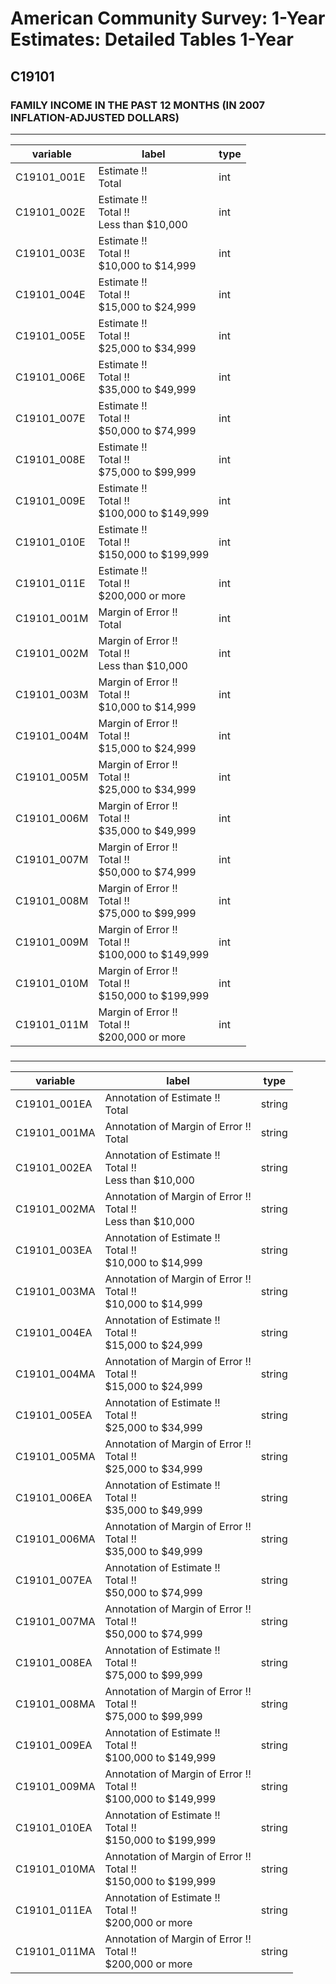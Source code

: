 # American Community Survey: 1-Year Estimates: Detailed Tables 1-Year

## C19101

### FAMILY INCOME IN THE PAST 12 MONTHS (IN 2007 INFLATION-ADJUSTED DOLLARS)

___

| variable | label | type |
| ----- | ----- | ----- |
| C19101_001E | Estimate !!<br>Total | int |
| C19101_002E | Estimate !!<br>Total !!<br>Less than $10,000 | int |
| C19101_003E | Estimate !!<br>Total !!<br>$10,000 to $14,999 | int |
| C19101_004E | Estimate !!<br>Total !!<br>$15,000 to $24,999 | int |
| C19101_005E | Estimate !!<br>Total !!<br>$25,000 to $34,999 | int |
| C19101_006E | Estimate !!<br>Total !!<br>$35,000 to $49,999 | int |
| C19101_007E | Estimate !!<br>Total !!<br>$50,000 to $74,999 | int |
| C19101_008E | Estimate !!<br>Total !!<br>$75,000 to $99,999 | int |
| C19101_009E | Estimate !!<br>Total !!<br>$100,000 to $149,999 | int |
| C19101_010E | Estimate !!<br>Total !!<br>$150,000 to $199,999 | int |
| C19101_011E | Estimate !!<br>Total !!<br>$200,000 or more | int |
| C19101_001M | Margin of Error !!<br>Total | int |
| C19101_002M | Margin of Error !!<br>Total !!<br>Less than $10,000 | int |
| C19101_003M | Margin of Error !!<br>Total !!<br>$10,000 to $14,999 | int |
| C19101_004M | Margin of Error !!<br>Total !!<br>$15,000 to $24,999 | int |
| C19101_005M | Margin of Error !!<br>Total !!<br>$25,000 to $34,999 | int |
| C19101_006M | Margin of Error !!<br>Total !!<br>$35,000 to $49,999 | int |
| C19101_007M | Margin of Error !!<br>Total !!<br>$50,000 to $74,999 | int |
| C19101_008M | Margin of Error !!<br>Total !!<br>$75,000 to $99,999 | int |
| C19101_009M | Margin of Error !!<br>Total !!<br>$100,000 to $149,999 | int |
| C19101_010M | Margin of Error !!<br>Total !!<br>$150,000 to $199,999 | int |
| C19101_011M | Margin of Error !!<br>Total !!<br>$200,000 or more | int |
### 

___

| variable | label | type |
| ----- | ----- | ----- |
| C19101_001EA | Annotation of Estimate !!<br>Total | string |
| C19101_001MA | Annotation of Margin of Error !!<br>Total | string |
| C19101_002EA | Annotation of Estimate !!<br>Total !!<br>Less than $10,000 | string |
| C19101_002MA | Annotation of Margin of Error !!<br>Total !!<br>Less than $10,000 | string |
| C19101_003EA | Annotation of Estimate !!<br>Total !!<br>$10,000 to $14,999 | string |
| C19101_003MA | Annotation of Margin of Error !!<br>Total !!<br>$10,000 to $14,999 | string |
| C19101_004EA | Annotation of Estimate !!<br>Total !!<br>$15,000 to $24,999 | string |
| C19101_004MA | Annotation of Margin of Error !!<br>Total !!<br>$15,000 to $24,999 | string |
| C19101_005EA | Annotation of Estimate !!<br>Total !!<br>$25,000 to $34,999 | string |
| C19101_005MA | Annotation of Margin of Error !!<br>Total !!<br>$25,000 to $34,999 | string |
| C19101_006EA | Annotation of Estimate !!<br>Total !!<br>$35,000 to $49,999 | string |
| C19101_006MA | Annotation of Margin of Error !!<br>Total !!<br>$35,000 to $49,999 | string |
| C19101_007EA | Annotation of Estimate !!<br>Total !!<br>$50,000 to $74,999 | string |
| C19101_007MA | Annotation of Margin of Error !!<br>Total !!<br>$50,000 to $74,999 | string |
| C19101_008EA | Annotation of Estimate !!<br>Total !!<br>$75,000 to $99,999 | string |
| C19101_008MA | Annotation of Margin of Error !!<br>Total !!<br>$75,000 to $99,999 | string |
| C19101_009EA | Annotation of Estimate !!<br>Total !!<br>$100,000 to $149,999 | string |
| C19101_009MA | Annotation of Margin of Error !!<br>Total !!<br>$100,000 to $149,999 | string |
| C19101_010EA | Annotation of Estimate !!<br>Total !!<br>$150,000 to $199,999 | string |
| C19101_010MA | Annotation of Margin of Error !!<br>Total !!<br>$150,000 to $199,999 | string |
| C19101_011EA | Annotation of Estimate !!<br>Total !!<br>$200,000 or more | string |
| C19101_011MA | Annotation of Margin of Error !!<br>Total !!<br>$200,000 or more | string |

